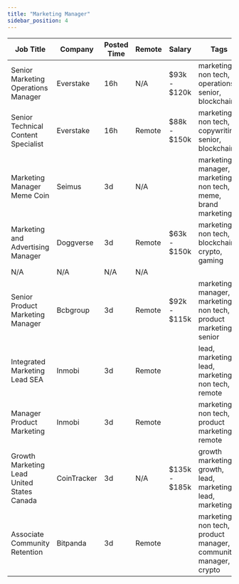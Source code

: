 ```yaml
---
title: "Marketing Manager"
sidebar_position: 4
---
```


| Job Title | Company | Posted Time | Remote | Salary | Tags | Apply Link |
|-----------|---------|-------------|--------|--------|------|------------|
| Senior Marketing Operations Manager | Everstake | 16h | N/A | $93k - $120k | marketing, non tech, operations, senior, blockchain | [Apply](https://web3.career/senior-marketing-operations-manager-everstake/136874) |
| Senior Technical Content Specialist | Everstake | 16h | Remote | $88k - $150k | marketing, non tech, copywriting, senior, blockchain | [Apply](https://web3.career/senior-technical-content-specialist-everstake/136872) |
| Marketing Manager Meme Coin | Seimus | 3d | N/A |  | marketing manager, marketing, non tech, meme, brand marketing | [Apply](https://web3.career/marketing-manager-for-meme-coin-seimus/135816) |
| Marketing and Advertising Manager | Doggverse | 3d | Remote | $63k - $150k | marketing, non tech, blockchain, crypto, gaming | [Apply](https://web3.career/marketing-and-advertising-manager-doggverse/135784) |
| N/A | N/A | N/A | N/A |  |  | [Apply](https://web3.career/metana) |
| Senior Product Marketing Manager | Bcbgroup | 3d | Remote | $92k - $115k | marketing manager, marketing, non tech, product marketing, senior | [Apply](https://web3.career/senior-product-marketing-manager-bcbgroup/135328) |
| Integrated Marketing Lead SEA | Inmobi | 3d | Remote |  | lead, marketing lead, marketing, non tech, remote | [Apply](https://web3.career/integrated-marketing-lead-sea-inmobi/135269) |
| Manager Product Marketing | Inmobi | 3d | Remote |  | marketing, non tech, product marketing, remote | [Apply](https://web3.career/manager-product-marketing-inmobi/108140) |
| Growth Marketing Lead United States Canada | CoinTracker | 3d | N/A | $135k - $185k | growth marketing, growth, lead, marketing lead, marketing | [Apply](https://web3.career/growth-marketing-lead-united-states-canada-cointracker/135228) |
| Associate Community Retention | Bitpanda | 3d | Remote |  | marketing, non tech, product manager, community manager, crypto | [Apply](https://web3.career/associate-community-retention-bitpanda/105554) |
